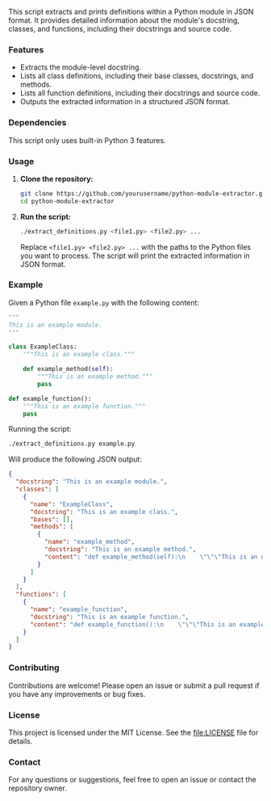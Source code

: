 This script extracts and prints definitions within a Python module in
JSON format. It provides detailed information about the module's
docstring, classes, and functions, including their docstrings and source
code.

### Features

- Extracts the module-level docstring.
- Lists all class definitions, including their base classes, docstrings,
  and methods.
- Lists all function definitions, including their docstrings and source
  code.
- Outputs the extracted information in a structured JSON format.

### Dependencies

This script only uses built-in Python 3 features.

### Usage

1.  **Clone the repository:**

    ``` bash
    git clone https://github.com/yourusername/python-module-extractor.git
    cd python-module-extractor
    ```

2.  **Run the script:**

    ``` bash
    ./extract_definitions.py <file1.py> <file2.py> ...
    ```

    Replace `<file1.py> <file2.py> ...` with the paths to the Python
    files you want to process. The script will print the extracted
    information in JSON format.

### Example

Given a Python file `example.py` with the following content:

``` python
"""
This is an example module.
"""

class ExampleClass:
    """This is an example class."""

    def example_method(self):
        """This is an example method."""
        pass

def example_function():
    """This is an example function."""
    pass
```

Running the script:

``` bash
./extract_definitions.py example.py
```

Will produce the following JSON output:

``` json
{
  "docstring": "This is an example module.",
  "classes": [
    {
      "name": "ExampleClass",
      "docstring": "This is an example class.",
      "bases": [],
      "methods": [
        {
          "name": "example_method",
          "docstring": "This is an example method.",
          "content": "def example_method(self):\n    \"\"\"This is an example method.\"\"\"\n    pass"
        }
      ]
    }
  ],
  "functions": [
    {
      "name": "example_function",
      "docstring": "This is an example function.",
      "content": "def example_function():\n    \"\"\"This is an example function.\"\"\"\n    pass"
    }
  ]
}
```

### Contributing

Contributions are welcome! Please open an issue or submit a pull request
if you have any improvements or bug fixes.

### License

This project is licensed under the MIT License. See the
[file:LICENSE](LICENSE) file for details.

### Contact

For any questions or suggestions, feel free to open an issue or contact
the repository owner.
